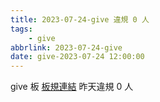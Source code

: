 ```yaml
---
title: 2023-07-24-give 違規 0 人
tags:
    - give
abbrlink: 2023-07-24-give
date: give-2023-07-24 12:00:00
---
```

give 板 [板規連結](https://www.ptt.cc/bbs/give/M.1612495900.A.C32.html)
昨天違規 0 人
